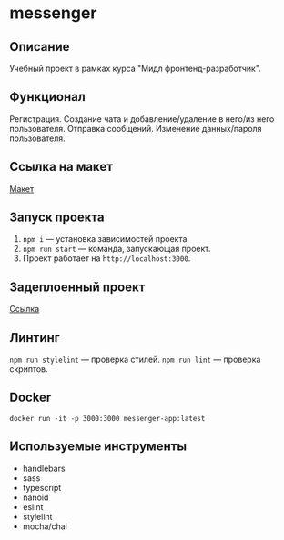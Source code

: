 messenger
==============================

## Описание

Учебный проект в рамках курса "Мидл фронтенд-разработчик".

## Функционал

Регистрация. Создание чата и добавление/удаление в него/из него пользователя. Отправка сообщений. Изменение данных/пароля пользователя.

## Ссылка на макет

[Макет](https://www.figma.com/file/8FZiCyfEdIhAqLN9ItlmOv/messenger?node-id=0%3A1)

## Запуск проекта

1. `npm i` — установка зависимостей проекта.
2. `npm run start` — команда, запускающая проект.
3. Проект работает на `http://localhost:3000`.

## Задеплоенный проект

[Ссылка](https://radiant-dragon-58e417.netlify.app/)

## Линтинг

`npm run stylelint` — проверка стилей.
`npm run lint` — проверка скриптов.

## Docker

`docker run -it -p 3000:3000 messenger-app:latest`

## Используемые инструменты

- handlebars
- sass
- typescript
- nanoid
- eslint
- stylelint
- mocha/chai

